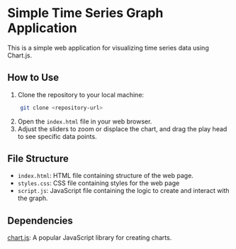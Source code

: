# Simple Time Series Graph Application

This is a simple web application for visualizing time series data using Chart.js.

## How to Use

1. Clone the repository to your local machine:

```bash
    git clone <repository-url>
```
2. Open the `index.html` file in your web browser.
3. Adjust the sliders to zoom or displace the chart, and drag the play head to see specific data points.

## File Structure
- `index.html`: HTML file containing structure of the web page.
- `styles.css`: CSS file containing styles for the web page
- `script.js`: JavaScript file containing the logic to create and interact with the graph.

## Dependencies
[chart.js](https://www.chartjs.org/): A popular JavaScript library for creating charts.